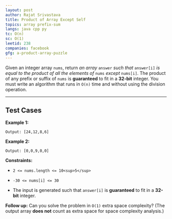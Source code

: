 ```yaml
---
layout: post
author: Rajat Srivastava
title: Product of Array Except Self
topics: array prefix-sum
langs: java cpp py
tc: O(n)
sc: O(1)
leetid: 238
companies: facebook
gfg: a-product-array-puzzle
---
```

Given an integer array `nums`, return *an array* `answer` *such that* `answer[i]` *is equal to the product of all the elements of* `nums` *except* `nums[i]`.
The product of any prefix or suffix of `nums` is **guaranteed** to fit in a **32-bit** integer.
You must write an algorithm that runs in `O(n)` time and without using the division operation.
 
---
## Test Cases
**Example 1:**
```Input: nums = [1,2,3,4]
Output: [24,12,8,6]
```

**Example 2:**
```Input: nums = [-1,1,0,-3,3]
Output: [0,0,9,0,0]
```
 
**Constraints:**
	
* `2 <= nums.length <= 10<sup>5</sup>`
	
* `-30 <= nums[i] <= 30`
	
* The input is generated such that `answer[i]` is **guaranteed** to fit in a **32-bit** integer.
 
**Follow up:** Can you solve the problem in `O(1)` extra space complexity? (The output array **does not** count as extra space for space complexity analysis.)

        